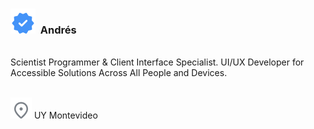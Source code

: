 ### ![Verified](./vectors/verified.svg)  Andrés

<br>
Scientist Programmer & Client Interface Specialist. UI/UX Developer for Accessible Solutions Across All People and Devices.

<br>
<br>

![Pin](./vectors/pin.svg) UY Montevideo
